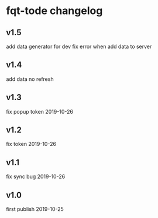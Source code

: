 
# fqt-tode changelog

## v1.5

add data generator for dev
fix error when add data to server 

## v1.4

add data no refresh

## v1.3

fix popup token 2019-10-26

## v1.2

fix token 2019-10-26

## v1.1

fix sync bug 2019-10-26

## v1.0

first publish 2019-10-25
